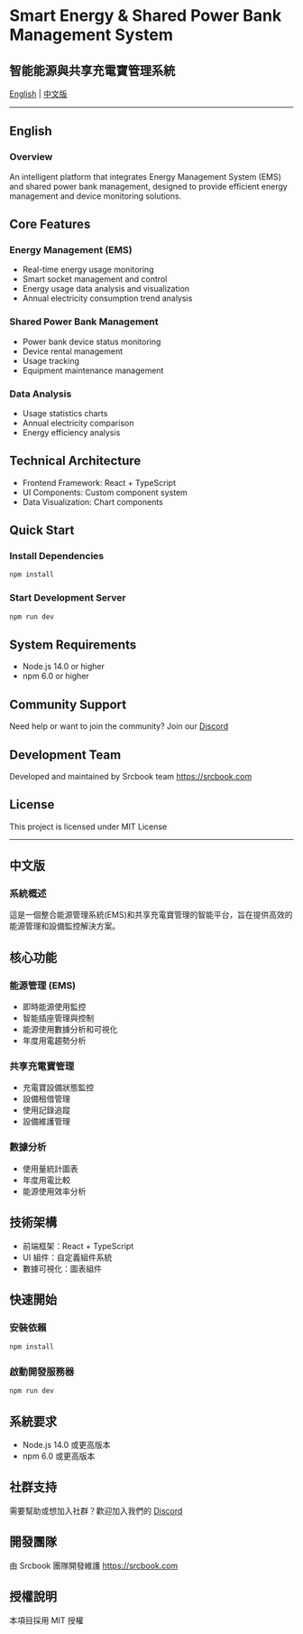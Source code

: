 # Smart Energy & Shared Power Bank Management System

## 智能能源與共享充電寶管理系統

[English](#english) | [中文版](#中文版)

---

## English

### Overview

An intelligent platform that integrates Energy Management System (EMS) and shared power bank management, designed to provide efficient energy management and device monitoring solutions.

## Core Features

### Energy Management (EMS)

- Real-time energy usage monitoring
- Smart socket management and control
- Energy usage data analysis and visualization
- Annual electricity consumption trend analysis

### Shared Power Bank Management

- Power bank device status monitoring
- Device rental management
- Usage tracking
- Equipment maintenance management

### Data Analysis

- Usage statistics charts
- Annual electricity comparison
- Energy efficiency analysis

## Technical Architecture

- Frontend Framework: React + TypeScript
- UI Components: Custom component system
- Data Visualization: Chart components

## Quick Start

### Install Dependencies

```bash
npm install
```

### Start Development Server

```bash
npm run dev
```

## System Requirements

- Node.js 14.0 or higher
- npm 6.0 or higher

## Community Support

Need help or want to join the community? Join our [Discord](https://discord.gg/shDEGBSe2d)

## Development Team

Developed and maintained by Srcbook team
<https://srcbook.com>

## License

This project is licensed under MIT License

---

## 中文版

### 系統概述

這是一個整合能源管理系統(EMS)和共享充電寶管理的智能平台，旨在提供高效的能源管理和設備監控解決方案。

## 核心功能

### 能源管理 (EMS)

- 即時能源使用監控
- 智能插座管理與控制
- 能源使用數據分析和可視化
- 年度用電趨勢分析

### 共享充電寶管理

- 充電寶設備狀態監控
- 設備租借管理
- 使用記錄追蹤
- 設備維護管理

### 數據分析

- 使用量統計圖表
- 年度用電比較
- 能源使用效率分析

## 技術架構

- 前端框架：React + TypeScript
- UI 組件：自定義組件系統
- 數據可視化：圖表組件

## 快速開始

### 安裝依賴

```bash
npm install
```

### 啟動開發服務器

```bash
npm run dev
```

## 系統要求

- Node.js 14.0 或更高版本
- npm 6.0 或更高版本

## 社群支持

需要幫助或想加入社群？歡迎加入我們的 [Discord](https://discord.gg/shDEGBSe2d)

## 開發團隊

由 Srcbook 團隊開發維護
<https://srcbook.com>

## 授權說明

本項目採用 MIT 授權

